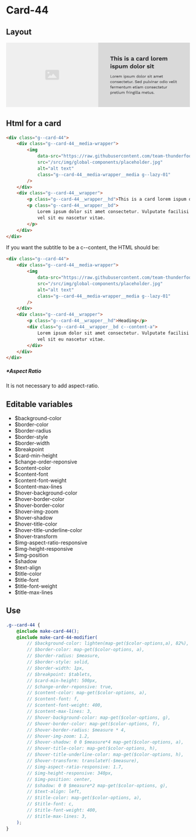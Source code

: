 # Card-44

## Layout

![alt text][card-44]

[card-44]: /src/img/global-components/card/card-44.jpg

## Html for a card

```html
<div class="g--card-44">
    <div class="g--card-44__media-wrapper">
        <img
            data-src="https://raw.githubusercontent.com/team-thunderfoot/ui/main/src/img/global-components/bg-placeholder.jpg"
            src="/src/img/global-components/placeholder.jpg"
            alt="alt text"
            class="g--card-44__media-wrapper__media g--lazy-01"
        />
    </div>
    <div class="g--card-44__wrapper">
        <p class="g--card-44__wrapper__hd">This is a card lorem ispum dolor sit</p>
        <p class="g--card-44__wrapper__bd">
            Lorem ipsum dolor sit amet consectetur. Vulputate facilisi ultrices pellentesque elit
            vel sit eu nascetur vitae.
        </p>
    </div>
</div>
```

If you want the subtitle to be a c--content, the HTML should be:

```html
<div class="g--card-44">
    <div class="g--card-44__media-wrapper">
        <img
            data-src="https://raw.githubusercontent.com/team-thunderfoot/ui/main/src/img/global-components/bg-placeholder.jpg"
            src="/src/img/global-components/placeholder.jpg"
            alt="alt text"
            class="g--card-44__media-wrapper__media g--lazy-01"
        />
    </div>
    <div class="g--card-44__wrapper">
        <p class="g--card-44__wrapper__hd">Heading</p>
        <div class="g--card-44__wrapper__bd c--content-a">
            Lorem ipsum dolor sit amet consectetur. Vulputate facilisi ultrices pellentesque elit
            vel sit eu nascetur vitae.
        </div>
    </div>
</div>
```

##### \*Aspect Ratio

It is not necessary to add aspect-ratio.

## Editable variables

-   $background-color
-   $border-color
-   $border-radius
-   $border-style
-   $border-width
-   $breakpoint
-   $card-min-height
-   $change-order-reponsive
-   $content-color
-   $content-font
-   $content-font-weight
-   $content-max-lines
-   $hover-background-color
-   $hover-border-color
-   $hover-border-color
-   $hover-img-zoom
-   $hover-shadow
-   $hover-title-color
-   $hover-title-underline-color
-   $hover-transform
-   $img-aspect-ratio-responsive
-   $img-height-responsive
-   $img-position
-   $shadow
-   $text-align
-   $title-color
-   $title-font
-   $title-font-weight
-   $title-max-lines

## Use

```scss
.g--card-44 {
    @include make-card-44();
    @include make-card-44-modifier(
        // $background-color: lighten(map-get($color-options,a), 82%),
        // $border-color: map-get($color-options, a),
        // $border-radius: $measure,
        // $border-style: solid,
        // $border-width: 1px,
        // $breakpoint: $tablets,
        // $card-min-height: 500px,
        // $change-order-reponsive: true,
        // $content-color: map-get($color-options, a),
        // $content-font: f,
        // $content-font-weight: 400,
        // $content-max-lines: 3,
        // $hover-background-color: map-get($color-options, g),
        // $hover-border-color: map-get($color-options, f),
        // $hover-border-radius: $measure * 4,
        // $hover-img-zoom: 1.2,
        // $hover-shadow: 0 0 $measure*4 map-get($color-options, a),
        // $hover-title-color: map-get($color-options, h),
        // $hover-title-underline-color: map-get($color-options, h),
        // $hover-transform: translateY(-$measure),
        // $img-aspect-ratio-responsive: 1.7,
        // $img-height-responsive: 340px,
        // $img-position: center,
        // $shadow: 0 0 $measure*2 map-get($color-options, g),
        // $text-align: left,
        // $title-color: map-get($color-options, a),
        // $title-font: c,
        // $title-font-weight: 400,
        // $title-max-lines: 3,
    );
}
```
